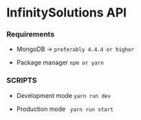 # InfinitySolutions API

### Requirements
- MongoDB -> `preferably 4.4.4 or higher`
 
- Package manager `npm or yarn`

### SCRIPTS

- Development mode `yarn run dev`

- Production mode ` yarn run start`
